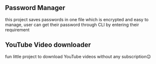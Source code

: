 ## Password Manager

this project saves passwords in one file which is encrypted and easy to 
manage, user can get their password through CLI by entering their requirement

## YouTube Video downloader

fun little project to download YouTube videos without any subscription😉
